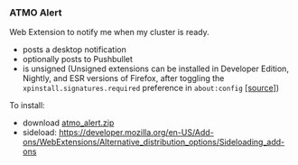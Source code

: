 ### ATMO Alert

Web Extension to notify me when my cluster is ready.

- posts a desktop notification
- optionally posts to Pushbullet
- is unsigned (Unsigned extensions can be installed in Developer Edition, Nightly, and ESR versions of Firefox, after toggling the `xpinstall.signatures.required` preference in `about:config` [[source]](https://developer.mozilla.org/en-US/Add-ons/Distribution))

To install:

- download [atmo_alert.zip](https://github.com/birdsarah/atmo_alert/releases/download/latest/atmo_alert.zip)
- sideload: https://developer.mozilla.org/en-US/Add-ons/WebExtensions/Alternative_distribution_options/Sideloading_add-ons
